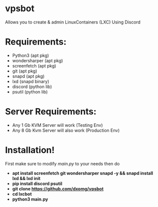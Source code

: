 # vpsbot
Allows you to create &amp; admin LinuxContainers (LXC) Using Discord 

# Requirements:
- Python3 (apt pkg)
- wondersharper (apt pkg)
- screenfetch (apt pkg)
- git (apt pkg)
- snapd (apt pkg)
- lxd (snapd binary)
- discord (python lib)
- psutil (python lib)

# Server Requirements:
- Any 1 Gb KVM Server will work (Testing Env)
- Any 8 Gb Kvm Server will also work (Production Env)

# Installation!
First make sure to modify *main.py* to your needs then do
- **apt install screenfetch git wondersharper snapd -y && snapd install lxd && lxd init**
- **pip install discord psutil**
- **git clone https://github.com/dxomg/vpsbot**
- **cd lxcbot**
- **python3 main.py**
